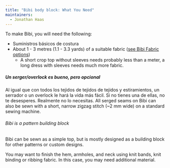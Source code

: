 ```yaml
---
title: "Bibi body block: What You Need"
maintainers:
  - Jonathan Haas
---
```


To make Bibi, you will need the following:

- Suministros básicos de costura
- About 1 - 3 metres (1.1 - 3.3 yards) of a suitable fabric ([see Bibi Fabric options](/docs/designs/bibi/fabric/))
  - A short crop top without sleeves needs probably less than a meter, a long dress with sleeves needs much more fabric.

<Note>

##### Un serger/overlock es bueno, pero opcional

Al igual que con todos los tejidos de tejidos de tejidos y estiramientos, un serrador o un overlock le hará la vida más fácil.
Si no tienes una de ellas, no te desesperes. Realmente no lo necesitas. All serged seams on Bibi can also be sewn with a short, narrow zigzag stitch (~2 mm wide) on a standard sewing machine.

</Note>

<Note>

###### Bibi is a pattern building block

Bibi can be sewn as a simple top, but is mostly designed as a building block for other patterns or custom designs.

You may want to finish the hem, armholes, and neck using knit bands, knit binding or ribbing fabric. In this case, you may need additional material.

</Note>
